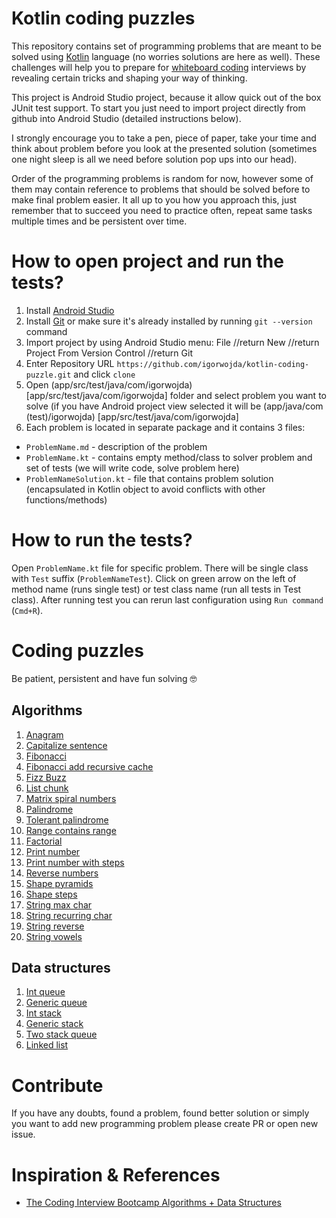 # Kotlin coding puzzles
This repository contains set of programming problems that are meant to be solved using [Kotlin](https://kotlinlang.org/) language (no
worries solutions are here as well). These challenges will help you to prepare for
[whiteboard coding](https://www.quora.com/What-is-whiteboard-coding) interviews by revealing certain tricks and shaping your way of
thinking.

This project is Android Studio project, because it allow quick out of the box JUnit test support. To start you just need to import project
directly from github into Android Studio (detailed instructions below).

I strongly encourage you to take a pen, piece of paper, take your time and think about problem before you look at the presented solution
(sometimes one night sleep is all we need before solution pop ups into our head).

Order of the programming problems is random for now, however some of them may contain reference to problems that should be solved before to
make final problem easier. It all up to you how you approach this, just remember that to succeed you need to practice often, repeat same
tasks multiple times and be persistent over time.

# How to open project and run the tests?
1. Install [Android Studio](https://developer.android.com/studio/)
1. Install [Git](https://git-scm.com/downloads) or make sure it's already installed by running `git --version` command
2. Import project by using Android Studio menu: File //return New //return Project From Version Control //return Git
3. Enter Repository URL `https://github.com/igorwojda/kotlin-coding-puzzle.git`  and click `clone`
4. Open (app/src/test/java/com/igorwojda) [app/src/test/java/com/igorwojda] folder and select problem you want to solve
 (if you have Android project view selected it will be (app/java/com (test)/igorwojda) [app/src/test/java/com/igorwojda]
5. Each problem is located in separate package and it contains 3 files:
* `ProblemName.md` - description of the problem
* `ProblemName.kt` - contains empty method/class to solver problem and set of tests (we will write code, solve problem here)
* `ProblemNameSolution.kt` - file that contains problem solution (encapsulated in Kotlin object to avoid conflicts with other
functions/methods)

# How to run the tests?
Open `ProblemName.kt` file for specific problem. There will be single class with `Test` suffix (`ProblemNameTest`). Click on green arrow
on the left of method name (runs single test) or test class name (run all tests in Test class). After running test you can rerun last
configuration using `Run command` (`Cmd+R`).

# Coding puzzles
Be patient, persistent and have fun solving 🤓

## Algorithms
1. [Anagram](app/src/test/java/com/igorwojda/codingpuzzle/anagram/Anagram.md)
1. [Capitalize sentence](app/src/test/java/com/igorwojda/codingpuzzle/calitalisesentence/CapitalizeSentence.md)
1. [Fibonacci](app/src/test/java/com/igorwojda/codingpuzzle/fibonacci/classic/Fibonacci.md)
1. [Fibonacci add recursive cache](app/src/test/java/com/igorwojda/codingpuzzle/fibonacci/recursivecache/FibonacciRecursiveCache.md)
1. [Fizz Buzz](app/src/test/java/com/igorwojda/codingpuzzle/fizzbuzz/FizzBuzz.md)
1. [List chunk](app/src/test/java/com/igorwojda/codingpuzzle/listchunk/ListChunk.md)
1. [Matrix spiral numbers](app/src/test/java/com/igorwojda/codingpuzzle/matrix/spiralnumbers/SpiralNumbers.md)
1. [Palindrome](app/src/test/java/com/igorwojda/codingpuzzle/palindrome/classic/Palindrome.md)
1. [Tolerant palindrome](app/src/test/java/com/igorwojda/codingpuzzle/palindrome/tolerant/TolerantPalindrome.md)
1. [Range contains range](app/src/test/java/com/igorwojda/codingpuzzle/rangecontainsrange/RangeContainsRange.md)
1. [Factorial](app/src/test/java/com/igorwojda/codingpuzzle/factorial/Factorial.md)
1. [Print number](app/src/test/java/com/igorwojda/codingpuzzle/printnumber/classic/PrintNumber.md)
1. [Print number with steps](app/src/test/java/com/igorwojda/codingpuzzle/printnumber/steps/PrintNumberWithSteps.md)
1. [Reverse numbers](app/src/test/java/com/igorwojda/codingpuzzle/reverseint/ReverseInt.md)
1. [Shape pyramids](app/src/test/java/com/igorwojda/codingpuzzle/shape/pyramids/Pyramids.md)
1. [Shape steps](app/src/test/java/com/igorwojda/codingpuzzle/shape/steps/Steps.md)
1. [String max char](app/src/test/java/com/igorwojda/codingpuzzle/string/maxchar/MaxChar.md)
1. [String recurring char](app/src/test/java/com/igorwojda/codingpuzzle/string/recurringchar/RecurringChar.md)
1. [String reverse](app/src/test/java/com/igorwojda/codingpuzzle/string/reverse/Reverse.md)
1. [String vowels](app/src/test/java/com/igorwojda/codingpuzzle/string/vowels/Vowels.md)

## Data structures
1. [Int queue](app/src/test/java/com/igorwojda/datastructure/queue/classic/Queue.md)
1. [Generic queue](app/src/test/java/com/igorwojda/datastructure/queue/generic/GenericQueue.md)
1. [Int stack](app/src/test/java/com/igorwojda/datastructure/stack/classic/Stack.md)
1. [Generic stack](app/src/test/java/com/igorwojda/datastructure/stack/generic/GenericStack.md)
1. [Two stack queue](app/src/test/java/com/igorwojda/datastructure/queue/twostack/TwoStackQueue.md)
1. [Linked list](app/src/test/java/com/igorwojda/datastructure/linkedlist/LinkedList.md)

# Contribute
If you have any doubts, found a problem, found better solution or simply you want to add new programming problem please create PR
or open new issue.

# Inspiration & References
* [The Coding Interview Bootcamp Algorithms + Data Structures](https://www.udemy.com/coding-interview-bootcamp-algorithms-and-data-structure/)
